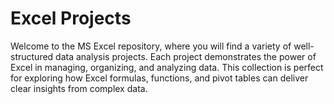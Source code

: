 # Excel Projects

Welcome to the MS Excel repository, where you will find a variety of well-structured data analysis projects. Each project demonstrates the power of Excel in managing, organizing, and analyzing data. This collection is perfect for exploring how Excel formulas, functions, and pivot tables can deliver clear insights from complex data.
